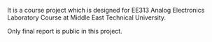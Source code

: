 It is a course project which is designed for EE313 Analog Electronics Laboratory Course at Middle East Technical University.

Only final report is public in this project.
